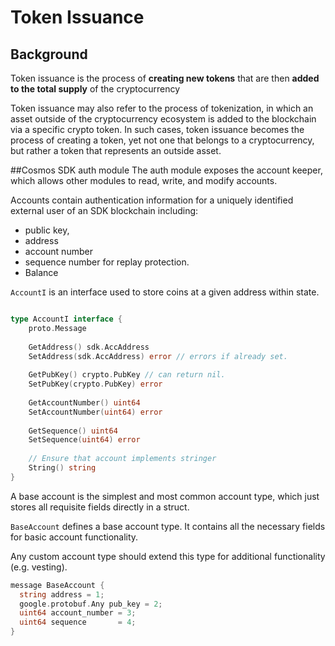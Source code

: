 # Token Issuance
## Background
Token issuance is the process of **creating new tokens** that are then **added to the total supply** of the cryptocurrency

Token issuance may also refer to the process of tokenization, in which an asset outside of the cryptocurrency ecosystem is added to the blockchain via a specific crypto token. In such cases, token issuance becomes the process of creating a token, yet not one that belongs to a cryptocurrency, but rather a token that represents an outside asset.

##Cosmos SDK auth module
The auth module exposes the account keeper, which allows other modules to read, write, and modify accounts. 

Accounts contain authentication information for a uniquely identified external user of an SDK blockchain including:
- public key, 
- address
- account number 
- sequence number for replay protection. 
- Balance

`AccountI` is an interface used to store coins at a given address within state.

```go

type AccountI interface {
    proto.Message
    
    GetAddress() sdk.AccAddress
    SetAddress(sdk.AccAddress) error // errors if already set.
    
    GetPubKey() crypto.PubKey // can return nil.
    SetPubKey(crypto.PubKey) error
    
    GetAccountNumber() uint64
    SetAccountNumber(uint64) error
    
    GetSequence() uint64
    SetSequence(uint64) error
    
    // Ensure that account implements stringer
    String() string
}
```
A base account is the simplest and most common account type, which just stores all requisite fields directly in a struct.

`BaseAccount` defines a base account type. It contains all the necessary fields for basic account functionality. 

Any custom account type should extend this type for additional functionality (e.g. vesting).
```go
message BaseAccount {
  string address = 1;
  google.protobuf.Any pub_key = 2;
  uint64 account_number = 3;
  uint64 sequence       = 4;
}
```
